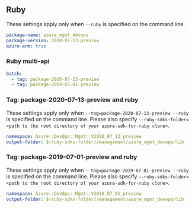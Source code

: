 ## Ruby

These settings apply only when `--ruby` is specified on the command line.

```yaml
package-name: azure_mgmt_devops
package-version: 2020-07-13-preview
azure-arm: true
```

### Ruby multi-api

``` yaml $(ruby) && $(multiapi)
batch:
  - tag: package-2020-07-13-preview
  - tag: package-2019-07-01-preview
```

### Tag: package-2020-07-13-preview and ruby

These settings apply only when `--tag=package-2020-07-13-preview --ruby` is specified on the command line.
Please also specify `--ruby-sdks-folder=<path to the root directory of your azure-sdk-for-ruby clone>`.

```yaml $(tag) == 'package-2020-07-13-preview' && $(ruby)
namespace: Azure::DevOps::Mgmt::V2020_07_13_preview
output-folder: $(ruby-sdks-folder)/management/azure_mgmt_devops/lib
```

### Tag: package-2019-07-01-preview and ruby

These settings apply only when `--tag=package-2019-07-01-preview --ruby` is specified on the command line.
Please also specify `--ruby-sdks-folder=<path to the root directory of your azure-sdk-for-ruby clone>`.

```yaml $(tag) == 'package-2019-07-01-preview' && $(ruby)
namespace: Azure::DevOps::Mgmt::V2019_07_01_preview
output-folder: $(ruby-sdks-folder)/management/azure_mgmt_devops/lib
```
